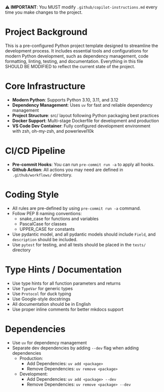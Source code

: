<!-- Use this file to provide workspace-specific custom instructions to Copilot. For more details, visit https://code.visualstudio.com/docs/copilot/copilot-customization#_use-a-githubcopilotinstructionsmd-file -->

⚠️ **IMPORTANT**: You MUST modify `.github/copilot-instructions.md` every time you make changes to the project.

# Project Background

This is a pre-configured Python project template designed to streamline the development process. It includes essential tools and configurations for modern Python development, such as dependency management, code formatting, linting, testing, and documentation.
Everything in this file SHOULD BE MODIFIED to reflect the current state of the project.

# Core Infrastructure

- **Modern Python**: Supports Python 3.10, 3.11, and 3.12
- **Dependency Management**: Uses `uv` for fast and reliable dependency management
- **Project Structure**: src/ layout following Python packaging best practices
- **Docker Support**: Multi-stage Dockerfile for development and production
- **VS Code Dev Container**: Fully configured development environment with zsh, oh-my-zsh, and powerlevel10k

# CI/CD Pipeline

- **Pre-commit Hooks**: You can run `pre-commit run -a` to apply all hooks.
- **Github Action**: All actions you may need are defined in `.github/workflows/` directory.

# Coding Style

- All rules are pre-defined by using `pre-commit run -a` command.
- Follow PEP 8 naming conventions:
    - snake_case for functions and variables
    - PascalCase for classes
    - UPPER_CASE for constants
- Use pydantic model, and all pydantic models should include `Field`, and `description` should be included.
- Use `pytest` for testing, and all tests should be placed in the `tests/` directory

# Type Hints / Documentation

- Use type hints for all function parameters and returns
- Use `TypeVar` for generic types
- Use `Protocol` for duck typing
- Use Google-style docstrings
- All documentation should be in English
- Use proper inline comments for better mkdocs support

# Dependencies

- Use `uv` for dependency management
- Separate dev dependencies by adding `--dev` flag when adding dependencies
    - Production:
        - Add Dependencies: `uv add <package>`
        - Remove Dependencies: `uv remove <package>`
    - Development:
        - Add Dependencies: `uv add <package> --dev`
        - Remove Dependencies: `uv remove <package> --dev`
